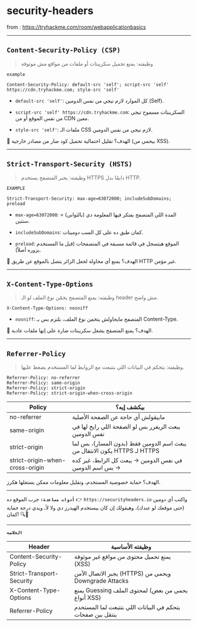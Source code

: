 # security-headers


from : https://tryhackme.com/room/webapplicationbasics

---

## **``Content-Security-Policy (CSP)``**

> وظيفته: يمنع تحميل سكريبتات أو ملفات من مواقع مش موثوقة


``example``

```
Content-Security-Policy: default-src 'self'; script-src 'self' https://cdn.tryhackme.com; style-src 'self'
```


- ``default-src 'self'``: كل الموارد لازم تيجي من نفس الدومين (Self).

- ``script-src 'self' https://cdn.tryhackme.com``: السكريبتات مسموح تيجي من نفس الموقع أو من CDN معين.

- ``style-src 'self'``: ملفات الـ CSS لازم تيجي من نفس الدومين.

🎯 الهدف؟ تقليل احتمالية تحميل كود ضار من مصادر خارجية (بيحمي من XSS).





---

## **``Strict-Transport-Security (HSTS)``**


> وظيفته: يجبر المتصفح يستخدم HTTPS دايمًا بدل HTTP.

``EXAMPLE``

```
Strict-Transport-Security: max-age=63072000; includeSubDomains; preload
```


- ``max-age=63072000``: المدة اللي المتصفح يفتكر فيها المعلومة دي (بالثواني) = سنتين.

- ``includeSubDomains``: كمان طبق ده على كل السب دومينات.

- ``preload``: الموقع هيتسجل في قائمة مسبقة في المتصفحات (قبل ما المستخدم يزوره أصلاً).

🎯 الهدف؟ يمنع أي محاولة لجعل الزائر يتصل بالموقع عن طريق HTTP غير مؤمن.




---

## **``X-Content-Type-Options``**

> وظيفته: يمنع المتصفح يخمّن نوع الملف لو الـ header مش واضح.


```
X-Content-Type-Options: nosniff
```

- ``nosniff``: المتصفح مايحاولش يتخمن نوع الملف، يلتزم بس بـ Content-Type.


🎯 الهدف؟ يمنع المتصفح يشغل سكريبتات ضارة على إنها ملفات عادية.




---

## **``Referrer-Policy``**

> وظيفته: يتحكم في البيانات اللي بتتبعت مع الروابط لما المستخدم يضغط عليها.


```
Referrer-Policy: no-referrer
Referrer-Policy: same-origin
Referrer-Policy: strict-origin
Referrer-Policy: strict-origin-when-cross-origin
```

 Policy | بيكشف إيه؟
------------|----------------------------
no-referrer | مابيقولش أي حاجة عن الصفحة الأصلية
same-origin | يبعث الريفرر بس لو الصفحة اللي رايح لها في نفس الدومين
strict-origin | يبعث اسم الدومين فقط (بدون المسار)، بس لما يكون الانتقال من HTTPS لـ HTTPS
strict-origin-when-cross-origin | في نفس الدومين → يبعث كل الرابط، غير كده → بس اسم الدومين



الهدف؟ حماية خصوصية المستخدم، وتقليل معلومات ممكن يستغلها هكرز.


---


 **``أدوات مساعدة:``**
جرب الموقع ده 👉 ``https://securityheaders.io``
واكتب أي دومين (حتى موقعك لو عندك)، وهيقولك إن كان بيستخدم الهيدرز دي ولا لأ، ويدي درجة حماية كمان! 🔍💯


----


**``الخلاصه``**

Header | وظيفته الأساسية
--------|-------------------------------------------------
Content-Security-Policy | يمنع تحميل محتوى من مواقع غير موثوقة (XSS)
Strict-Transport-Security | يجبر الاتصال الآمن (HTTPS) ويحمي من Downgrade Attacks
X-Content-Type-Options | يمنع Guessing لمحتوى الملف (يحمي من بعض أنواع XSS)
Referrer-Policy | يتحكم في البيانات اللي بتتبعت لما المستخدم ينتقل بين صفحات
















